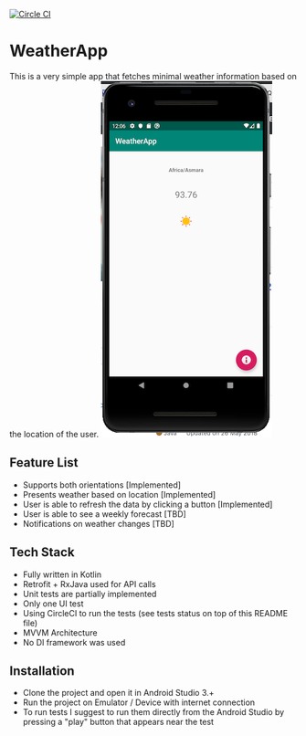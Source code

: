 [![Circle CI](https://circleci.com/gh/ivelius/WeatherApp/tree/master.svg?style=svg)](https://circleci.com/gh/ivelius/WeatherApp/tree/master)
# WeatherApp
This is a very simple app that fetches minimal weather information based on the location of the user.
![](https://raw.githubusercontent.com/ivelius/WeatherApp/master/screenshots/screenshot.png?s=100)

## Feature List

  - Supports both orientations [Implemented]
  - Presents weather based on location [Implemented]
  - User is able to refresh the data by clicking a button [Implemented]
  - User is able to see a weekly forecast [TBD]
  - Notifications on weather changes [TBD]

## Tech Stack

  - Fully written in Kotlin
  - Retrofit + RxJava used for API calls
  - Unit tests are partially implemented
  - Only one UI test
  - Using CircleCI to run the tests (see tests status on top of this README file)
  - MVVM Architecture
  - No DI framework was used
  
## Installation
  - Clone the project and open it in Android Studio 3.+
  - Run the project on Emulator / Device with internet connection
  - To run tests I suggest to run them directly from the Android Studio by pressing a "play" button that appears near the test